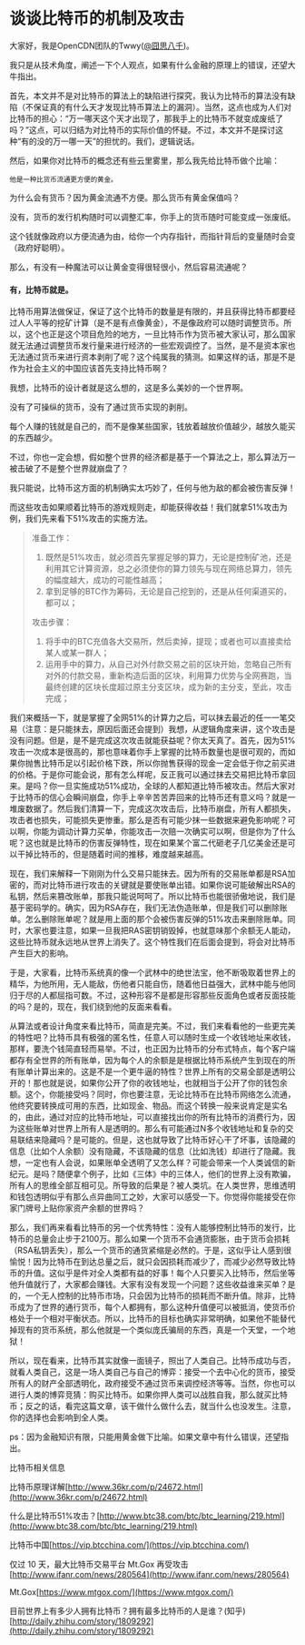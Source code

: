 # 谈谈比特币的机制及攻击

大家好，我是OpenCDN团队的Twwy([@囧思八千](http://weibo.com/jelope/))。

我只是从技术角度，阐述一下个人观点，如果有什么金融的原理上的错误，还望大牛指出。

首先，本文并不是对比特币的算法上的缺陷进行探究，我认为比特币的算法没有缺陷（不保证真的有什么天才发现比特币算法上的漏洞）。当然，这点也成为人们对比特币的担心：“万一哪天这个天才出现了，那我手上的比特币不就变成废纸了吗？”这点，可以归结为对比特币的实际价值的怀疑。不过，本文并不是探讨这种“有的没的万一哪一天”的担忧的。我们，逻辑说话。

然后，如果你对比特币的概念还有些云里雾里，那么我先给比特币做个比喻：

```
他是一种比货币流通更方便的黄金。

```

为什么会有货币？因为黄金流通不方便。那么货币有黄金保值吗？

没有，货币的发行机构随时可以调整汇率，你手上的货币随时可能变成一张废纸。

这个钱就像政府以方便流通为由，给你一个内存指针，而指针背后的变量随时会变（政府好聪明）。

那么，有没有一种魔法可以让黄金变得很轻很小，然后容易流通呢？

#### 有，比特币就是。

比特币用算法做保证，保证了这个比特币的数量是有限的，并且获得比特币都要经过人人平等的挖矿计算（是不是有点像黄金），不是像政府可以随时调整货币。所以，这个也正是这个项目危险的地方，一旦比特币作为货币被大家认可，那么国家就无法通过调整货币发行量来进行经济的一些宏观调控了。当然，是不是资本家也无法通过货币来进行资本剥削了呢？这个纯属我的猜测。如果这样的话，那是不是作为社会主义的中国应该首先支持比特币啊？

我想，比特币的设计者就是这么想的，这是多么美妙的一个世界啊。

没有了可操纵的货币，没有了通过货币实现的剥削。

每个人赚的钱就是自己的，而不是像某些国家，钱放着越放价值越少，越放久能买的东西越少。

不过，你也一定会想，假如整个世界的经济都是基于一个算法之上，那么算法万一被击破了不是整个世界就崩盘了？

我只能说，比特币这方面的机制确实太巧妙了，任何与他为敌的都会被伤害反弹！

而这些攻击如果顺着比特币的游戏规则走，却能获得收益！我们就拿51%攻击为例，我们先来看下51%攻击的实施方法。

> 准备工作：
> 
> 1.  既然是51%攻击，就必须首先掌握足够的算力，无论是控制矿池，还是利用其它计算资源，总之必须使你的算力领先与现在网络总算力，领先的幅度越大，成功的可能性越高；
> 2.  拿到足够的BTC作为筹码，无论是自己挖到的，还是从任何渠道买的，都可以；
> 
> 攻击步骤：
> 
> 1.  将手中的BTC充值各大交易所，然后卖掉，提现；或者也可以直接卖给某人或某一群人；
> 2.  运用手中的算力，从自己对外付款交易之前的区块开始，忽略自己所有对外的付款交易，重新构造后面的区块，利用算力优势与全网赛跑，当最终创建的区块长度超过原主分支区块，成为新的主分支，至此，攻击完成；

我们来概括一下，就是掌握了全网51%的计算力之后，可以抹去最近的任一一笔交易（注意：是只能抹去，原因后面还会提到）我想，从逻辑角度来讲，这个攻击是没有问题。但是，是不是完成这次攻击就能获益呢？你太天真了。首先，因为51%攻击一次成本是很高的，那也意味着你手上掌握的比特币数量也是很可观的，而如果你抛售比特币足以引起价格下跌，所以你抛售获得的现金一定会低于你之前买进的价格。于是你可能会说，那有怎么样呢，反正我可以通过抹去交易把比特币拿回来。是吗？你一旦实施成功51%成功，全球的人都知道比特币被攻击。然后大家对于比特币的信心会瞬间崩盘，你手上辛辛苦苦弄回来的比特币还有意义吗？就是一堆废数据了。然后我们清算一下，完成这次攻击后，比特币崩盘，所有人都损失，攻击者也损失，可能损失更惨重。那么是否有可能少抹一些数据来避免影响呢？可以啊，你能为调动计算力买单，你能攻击一次赔一次确实可以啊，但是你为了什么呢？这也就是比特币的伤害反弹特性，现在如果某个富二代砸老子几亿美金还是可以干掉比特币的，但是随着时间的推移，难度越来越高。

现在，我们来解释一下刚刚为什么交易只能抹去。因为所有的交易账单都是RSA加密的，而对比特币进行攻击的关键就是要使账单出错。如果你说可能破解出RSA的私钥，然后来篡改账单，那我只能说呵呵了。所以比特币也能很骄傲地说，我们是基于密码学的。确实，因为RSA存在，我们无法伪造账单，但是我们可以删除账单。怎么删除账单呢？就是用上面的那个会被伤害反弹的51%攻击来删除账单。同时，大家也要注意，如果一旦我把RAS密钥销毁掉，也就意味那个余额无人能动，这些比特币就永远地从世界上消失了。这个特性我们在后面会提到，将会对比特币产生巨大的影响。

于是，大家看，比特币系统真的像一个武林中的绝世法宝，他不断吸取着世界上的精华，为他所用，无人能敌，伤他者只能自伤，随着他日益强大，武林中能与他同归于尽的人都屈指可数。不过，这种形容不是都是形容那些反面角色或者反面技能的吗？是的，现在，我们绕到他的反面来看看。

从算法或者设计角度来看比特币，简直是完美。不过，我们来看看他的一些更完美的特性吧？比特币具有极强的匿名性，任意人可以随时生成一个收钱地址来收钱，那样，要洗个钱简直轻而易举。不过，也正因为比特币的分布式特点，每个客户端都存有全世界的所有账单，因为每个人的余额是是根据比特币系统产生到现在的所有账单计算出来的。这是不是一个更牛逼的特性？世界上所有的交易全部是透明公开的！那也就是说，如果你公开了你的收钱地址，也就相当于公开了你的钱包余额。这个，你能接受吗？同时，你也要注意，无论比特币在比特币网络怎么流通，他终究要转换成可用的东西，比如现金、物品。而这个转换一般来说肯定是实名的，由此，通过对应的比特币地址，可以直接找出你的所有比特币的消费行为，因为这些账单对世界上所有人是透明的。那么有可能通过N多个收钱地址和复杂的交易联结来隐藏吗？是可能的。但是，这也就导致了比特币好心干了坏事，该隐藏的信息（比如个人余额）没有隐藏，不该隐藏的信息（比如洗钱）却进行了隐藏。我想，一定也有人会说，如果账单全透明了又怎么样？可能会带来一个人类诚信的新纪元。是吗？随便拿个例子，比如《三体》中的三体人，他们的世界上没有欺骗，所有人的思维全部互相可见。所导致的后果是？被人类坑。在人类世界，思维透明和钱包透明似乎有那么点异曲同工之妙，大家可以感受一下。你觉得你能接受在你家门牌号上贴你家资产余额的世界吗？

那么，我们再来看看比特币的另一个优秀特性：没有人能够控制比特币的发行，比特币的总量会止步于2100万。那么如果一个货币不会通货膨胀，由于货币会损耗（RSA私钥丢失），那么一个货币的通货紧缩是必然的。于是，这似乎让人感到很愉悦！因为比特币在到达总量之后，就只会因损耗而减少了，而减少必然导致比特币的升值。这似乎是件对全人类都有益的好事！每个人只要买入比特币，然后坐等他升值就行了，大家都会赚钱。大家有没有发现一个问题？这些收益谁来买单？是的，一个无人控制的比特币市场，只会因为比特币的损耗而不断升值。除非，比特币成为了世界的通行货币，每个人都拥有，那么这种升值便可以被抵消，使货币价格处于一个相对平衡状态。所以，比特币的目标也确实非常明确，如果他不能替代掉现有的货币系统，那么他就是一个类似庞氏骗局的东西，真是一个天堂，一个地狱！

所以，现在看来，比特币其实就像一面镜子，照出了人类自己。比特币成功与否，就看人类自己，这是一场人类自己与自己的博弈：接受一个去中心化的货币，接受所有人的财产全部透明化，政府接受不通过货币来调控经济等等。当然，你也可以进行人类的博弈竞猜：购买比特币。如果你押人类可以战胜自我，那么就买比特币；反之的话，看完这篇文章，该干做什么做什么去，就当什么也没发生。注意，你的选择也会影响到全人类。

ps：因为金融知识有限，只能用黄金做下比喻。如果文章中有什么错误，还望指出。

比特币相关信息

比特币原理详解[http://www.36kr.com/p/24672.html](http://www.36kr.com/p/24672.html)

什么是比特币51%攻击？[http://www.btc38.com/btc/btc_learning/219.html](http://www.btc38.com/btc/btc_learning/219.html)

比特币中国[https://vip.btcchina.com/](https://vip.btcchina.com/)

仅过 10 天，最大比特币交易平台 Mt.Gox 再受攻击[http://www.ifanr.com/news/280564](http://www.ifanr.com/news/280564)

Mt.Gox[https://www.mtgox.com/](https://www.mtgox.com/)

目前世界上有多少人拥有比特币？拥有最多比特币的人是谁？(知乎)[http://daily.zhihu.com/story/1809292](http://daily.zhihu.com/story/1809292)
